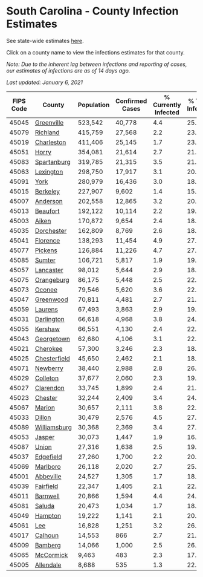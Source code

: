 # South Carolina - County Infection Estimates

See state-wide estimates [here](/infections/us-sc).

Click on a county name to view the infections estimates for that county.

*Note: Due to the inherent lag between infections and reporting of cases, our estimates of infections are as of 14 days ago.*

*Last updated: January 6, 2021*

|   FIPS Code |                       County |   Population |   Confirmed Cases |   % Currently Infected |   % Total Infected |
|-------------|------------------------------|--------------|-------------------|------------------------|--------------------|
|       45045 |     [Greenville](greenville) |      523,542 |            40,778 |                    4.4 |               25.6 |
|       45079 |         [Richland](richland) |      415,759 |            27,568 |                    2.2 |               23.4 |
|       45019 |     [Charleston](charleston) |      411,406 |            25,145 |                    1.7 |               23.0 |
|       45051 |               [Horry](horry) |      354,081 |            21,614 |                    2.7 |               21.5 |
|       45083 |   [Spartanburg](spartanburg) |      319,785 |            21,315 |                    3.5 |               21.4 |
|       45063 |       [Lexington](lexington) |      298,750 |            17,917 |                    3.1 |               20.1 |
|       45091 |                 [York](york) |      280,979 |            16,436 |                    3.0 |               18.9 |
|       45015 |         [Berkeley](berkeley) |      227,907 |             9,602 |                    1.4 |               15.3 |
|       45007 |         [Anderson](anderson) |      202,558 |            12,865 |                    3.2 |               20.5 |
|       45013 |         [Beaufort](beaufort) |      192,122 |            10,114 |                    2.2 |               19.0 |
|       45003 |               [Aiken](aiken) |      170,872 |             9,654 |                    2.4 |               18.2 |
|       45035 |     [Dorchester](dorchester) |      162,809 |             8,769 |                    2.6 |               18.8 |
|       45041 |         [Florence](florence) |      138,293 |            11,454 |                    4.9 |               27.7 |
|       45077 |           [Pickens](pickens) |      126,884 |            11,226 |                    4.7 |               27.5 |
|       45085 |             [Sumter](sumter) |      106,721 |             5,817 |                    1.9 |               19.9 |
|       45057 |       [Lancaster](lancaster) |       98,012 |             5,644 |                    2.9 |               18.8 |
|       45075 |     [Orangeburg](orangeburg) |       86,175 |             5,448 |                    2.5 |               22.6 |
|       45073 |             [Oconee](oconee) |       79,546 |             5,620 |                    3.6 |               22.1 |
|       45047 |       [Greenwood](greenwood) |       70,811 |             4,481 |                    2.7 |               21.8 |
|       45059 |           [Laurens](laurens) |       67,493 |             3,863 |                    2.9 |               19.5 |
|       45031 |     [Darlington](darlington) |       66,618 |             4,968 |                    3.8 |               24.4 |
|       45055 |           [Kershaw](kershaw) |       66,551 |             4,130 |                    2.4 |               22.5 |
|       45043 |     [Georgetown](georgetown) |       62,680 |             4,106 |                    3.1 |               22.9 |
|       45021 |         [Cherokee](cherokee) |       57,300 |             3,246 |                    2.3 |               18.1 |
|       45025 | [Chesterfield](chesterfield) |       45,650 |             2,462 |                    2.1 |               18.5 |
|       45071 |         [Newberry](newberry) |       38,440 |             2,988 |                    2.8 |               26.0 |
|       45029 |         [Colleton](colleton) |       37,677 |             2,060 |                    2.3 |               19.2 |
|       45027 |       [Clarendon](clarendon) |       33,745 |             1,899 |                    2.4 |               21.4 |
|       45023 |           [Chester](chester) |       32,244 |             2,409 |                    3.4 |               24.9 |
|       45067 |             [Marion](marion) |       30,657 |             2,111 |                    3.8 |               22.8 |
|       45033 |             [Dillon](dillon) |       30,479 |             2,576 |                    4.5 |               27.6 |
|       45089 | [Williamsburg](williamsburg) |       30,368 |             2,369 |                    3.4 |               27.4 |
|       45053 |             [Jasper](jasper) |       30,073 |             1,447 |                    1.9 |               16.9 |
|       45087 |               [Union](union) |       27,316 |             1,638 |                    2.5 |               19.7 |
|       45037 |       [Edgefield](edgefield) |       27,260 |             1,700 |                    2.2 |               20.0 |
|       45069 |         [Marlboro](marlboro) |       26,118 |             2,020 |                    2.7 |               25.8 |
|       45001 |       [Abbeville](abbeville) |       24,527 |             1,305 |                    1.7 |               18.2 |
|       45039 |       [Fairfield](fairfield) |       22,347 |             1,405 |                    2.1 |               22.5 |
|       45011 |         [Barnwell](barnwell) |       20,866 |             1,594 |                    4.4 |               24.8 |
|       45081 |             [Saluda](saluda) |       20,473 |             1,034 |                    1.7 |               18.7 |
|       45049 |           [Hampton](hampton) |       19,222 |             1,141 |                    2.1 |               20.9 |
|       45061 |                   [Lee](lee) |       16,828 |             1,251 |                    3.2 |               26.9 |
|       45017 |           [Calhoun](calhoun) |       14,553 |               866 |                    2.7 |               21.0 |
|       45009 |           [Bamberg](bamberg) |       14,066 |             1,000 |                    2.5 |               26.1 |
|       45065 |       [McCormick](mccormick) |        9,463 |               483 |                    2.3 |               17.4 |
|       45005 |       [Allendale](allendale) |        8,688 |               535 |                    1.3 |               22.2 |